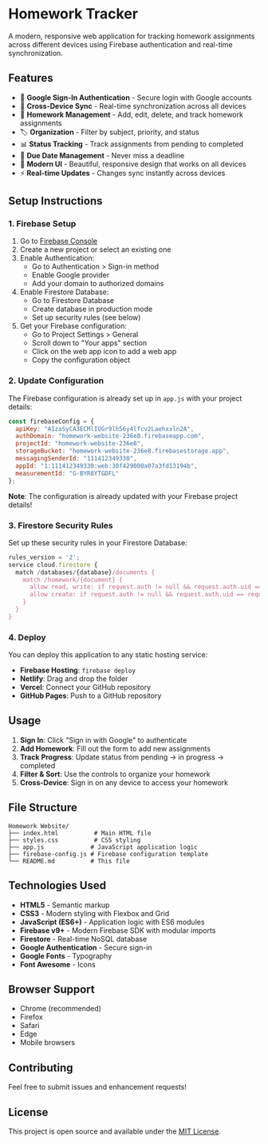 # Homework Tracker

A modern, responsive web application for tracking homework assignments across different devices using Firebase authentication and real-time synchronization.

## Features

- 🔐 **Google Sign-In Authentication** - Secure login with Google accounts
- 📱 **Cross-Device Sync** - Real-time synchronization across all devices
- 📝 **Homework Management** - Add, edit, delete, and track homework assignments
- 🏷️ **Organization** - Filter by subject, priority, and status
- 📊 **Status Tracking** - Track assignments from pending to completed
- 📅 **Due Date Management** - Never miss a deadline
- 🎨 **Modern UI** - Beautiful, responsive design that works on all devices
- ⚡ **Real-time Updates** - Changes sync instantly across devices

## Setup Instructions

### 1. Firebase Setup

1. Go to [Firebase Console](https://console.firebase.google.com/)
2. Create a new project or select an existing one
3. Enable Authentication:
   - Go to Authentication > Sign-in method
   - Enable Google provider
   - Add your domain to authorized domains
4. Enable Firestore Database:
   - Go to Firestore Database
   - Create database in production mode
   - Set up security rules (see below)
5. Get your Firebase configuration:
   - Go to Project Settings > General
   - Scroll down to "Your apps" section
   - Click on the web app icon to add a web app
   - Copy the configuration object

### 2. Update Configuration

The Firebase configuration is already set up in `app.js` with your project details:

```javascript
const firebaseConfig = {
  apiKey: "AIzaSyCA3ECMlIUGr9lh56y4lfcv2Laehxxln2A",
  authDomain: "homework-website-236e8.firebaseapp.com",
  projectId: "homework-website-236e8",
  storageBucket: "homework-website-236e8.firebasestorage.app",
  messagingSenderId: "111412349330",
  appId: "1:111412349330:web:30f429000a07a3fd13194b",
  measurementId: "G-BYR8YTGDFL"
};
```

**Note**: The configuration is already updated with your Firebase project details!

### 3. Firestore Security Rules

Set up these security rules in your Firestore Database:

```javascript
rules_version = '2';
service cloud.firestore {
  match /databases/{database}/documents {
    match /homework/{document} {
      allow read, write: if request.auth != null && request.auth.uid == resource.data.userId;
      allow create: if request.auth != null && request.auth.uid == request.resource.data.userId;
    }
  }
}
```

### 4. Deploy

You can deploy this application to any static hosting service:

- **Firebase Hosting**: `firebase deploy`
- **Netlify**: Drag and drop the folder
- **Vercel**: Connect your GitHub repository
- **GitHub Pages**: Push to a GitHub repository

## Usage

1. **Sign In**: Click "Sign in with Google" to authenticate
2. **Add Homework**: Fill out the form to add new assignments
3. **Track Progress**: Update status from pending → in progress → completed
4. **Filter & Sort**: Use the controls to organize your homework
5. **Cross-Device**: Sign in on any device to access your homework

## File Structure

```
Homework Website/
├── index.html          # Main HTML file
├── styles.css          # CSS styling
├── app.js             # JavaScript application logic
├── firebase-config.js # Firebase configuration template
└── README.md          # This file
```

## Technologies Used

- **HTML5** - Semantic markup
- **CSS3** - Modern styling with Flexbox and Grid
- **JavaScript (ES6+)** - Application logic with ES6 modules
- **Firebase v9+** - Modern Firebase SDK with modular imports
- **Firestore** - Real-time NoSQL database
- **Google Authentication** - Secure sign-in
- **Google Fonts** - Typography
- **Font Awesome** - Icons

## Browser Support

- Chrome (recommended)
- Firefox
- Safari
- Edge
- Mobile browsers

## Contributing

Feel free to submit issues and enhancement requests!

## License

This project is open source and available under the [MIT License](LICENSE).
